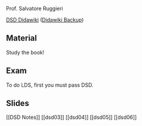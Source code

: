 Prof. Salvatore Ruggieri

[DSD Didawiki](http://didawiki.di.unipi.it/doku.php/mds/dsd/start)
([Didawiki Backup](https://pocket.co/share/0a78cb70-abf8-4935-a370-a6397a349390))


## Material
Study the book!

## Exam
To do LDS, first you must pass DSD.

## Slides
[[DSD Notes]]
[[dsd03]]
[[dsd04]]
[[dsd05]]
[[dsd06]]






